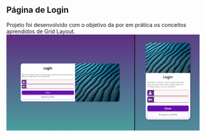 ## Página de Login

Projeto foi desenvolvido com o objetivo da por em prática os conceitos aprendidos de Grid Layout.
![preview](imagem/preview.png)
